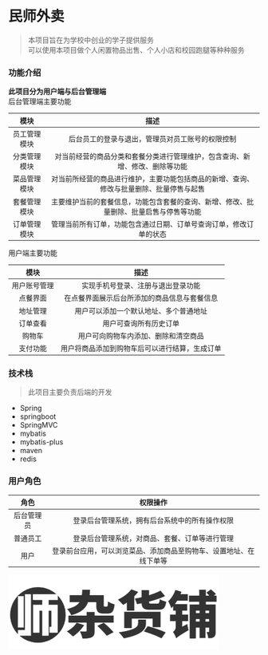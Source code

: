 # 民师外卖
> 本项目旨在为学校中创业的学子提供服务<br/>
> 可以使用本项目做个人闲置物品出售、个人小店和校园跑腿等种种服务<br/>

### 功能介绍

**此项目分为用户端与后台管理端<br/>**
后台管理端主要功能<br/>

| 模块 | 描述 |
| :---: | :---: |
| 员工管理模块 | 后台员工的登录与退出，管理员对员工账号的权限控制 |
| 分类管理模块 | 对当前经营的商品分类和套餐分类进行管理维护，包含查询、新增、修改、删除等功能 |
| 菜品管理模块 | 对当前所经营的商品进行维护，主要功能包括商品的新增、查询、修改与批量删除、批量停售与起售 |
| 套餐管理模块 | 主要维护当前的套餐信息，功能包含套餐的查询、新增、修改、批量删除、批量启售与停售等功能 |
| 订单管理模块 | 管理当前所有订单，功能包含通过日期、订单号查询订单，修改订单的状态 |

用户端主要功能<br/>

| 模块 | 描述 |
| :----: | :----: |
| 用户账号管理 | 实现手机号登录、注册与退出登录功能 |
| 点餐界面 | 在点餐界面展示后台所添加的商品信息与套餐信息 |
| 地址管理 | 用户可以添加一个默认地址、多个普通地址 |
| 订单查看 | 用户可查询所有历史订单 |
| 购物车 | 用户可向购物车内添加、删除和清空商品 |
| 支付功能 | 用户将商品添加到购物车后可以进行结算，生成订单 |

### 技术栈
> 此项目主要负责后端的开发
- Spring
- springboot
- SpringMVC
- mybatis
- mybatis-plus
- maven
- redis
### 用户角色
| 角色 | 权限操作 |
| :---: | :---: |
| 后台管理员 | 登录后台管理系统，拥有后台系统中的所有操作权限 |
| 普通员工 | 登录后台管理系统，对商品、套餐、订单等进行管理 |
| 用户 | 登录前台应用，可以浏览菜品、添加商品至购物车、设置地址、在线下单等 |

![](./src/main/resources/backend/images/login/logo.png )
